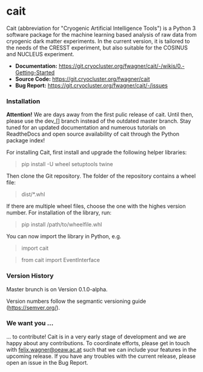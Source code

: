 # cait

Cait (abbreviation for "Cryogenic Artificial Intelligence Tools") is a Python 3 software package for the machine learning based analysis
of raw data from cryogenic dark matter experiments. In the current version, it is tailored to the needs of the CRESST
experiment, but also suitable for the COSINUS and NUCLEUS experiment.

- **Documentation:** https://git.cryocluster.org/fwagner/cait/-/wikis/0.-Getting-Started
- **Source Code:** https://git.cryocluster.org/fwagner/cait
- **Bug Report:** https://git.cryocluster.org/fwagner/cait/-/issues

### Installation

**Attention!** We are days away from the first pulic release of cait. Until then, please use the dev_[] branch instead of the outdated master branch. Stay tuned for an updated documentation and numerous tutorials on ReadtheDocs and open source availability of cait through the Python package index!

For installing Cait, first install and upgrade the following helper libraries:

> pip install -U wheel setuptools twine

Then clone the Git repository. The folder of the repository contains a wheel file:

> dist/*.whl

If there are multiple wheel files, choose the one with the highes version number. 
For installation of the library, run:

> pip install /path/to/wheelfile.whl

You can now import the library in Python, e.g.

> import cait

> from cait import EventInterface

### Version History

Master brunch is on Version 0.1.0-alpha.

Version numbers follow the segmantic versioning guide (https://semver.org/).

### We want you ...

... to contribute! Cait is in a very early stage of development and we are happy about any contributions. To coordinate 
efforts, please get in touch with felix.wagner@oeaw.ac.at such that we can include your
features in the upcoming release. If you have any troubles with the current release, please open an issue in the Bug Report.